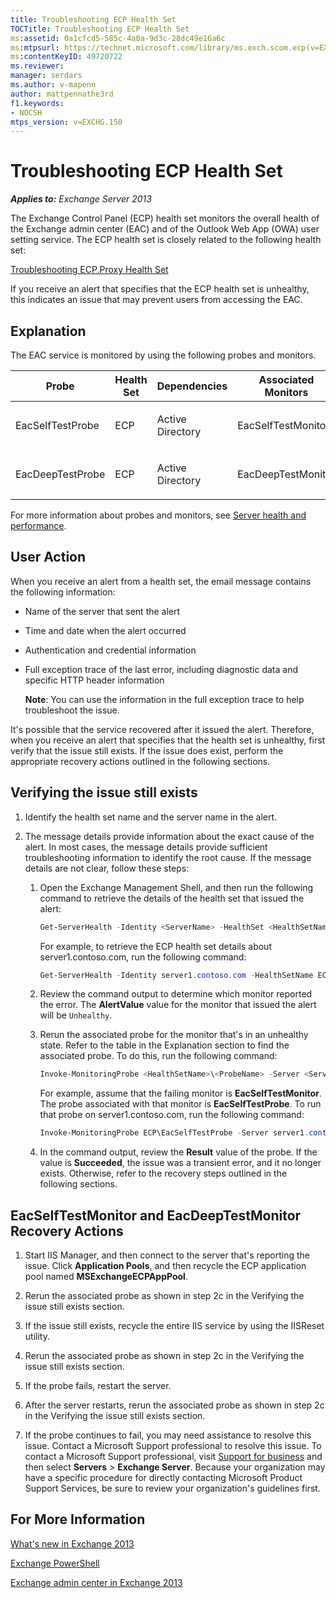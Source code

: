 ```yaml
---
title: Troubleshooting ECP Health Set
TOCTitle: Troubleshooting ECP Health Set
ms:assetid: 0a1cfcd5-585c-4a0a-9d3c-28dc49e16a6c
ms:mtpsurl: https://technet.microsoft.com/library/ms.exch.scom.ecp(v=EXCHG.150)
ms:contentKeyID: 49720722
ms.reviewer:
manager: serdars
ms.author: v-mapenn
author: mattpennathe3rd
f1.keywords:
- NOCSH
mtps_version: v=EXCHG.150
---
```


# Troubleshooting ECP Health Set

_**Applies to:** Exchange Server 2013_

The Exchange Control Panel (ECP) health set monitors the overall health of the Exchange admin center (EAC) and of the Outlook Web App (OWA) user setting service. The ECP health set is closely related to the following health set:

[Troubleshooting ECP.Proxy Health Set](troubleshooting-ecp-proxy-health-set.md)

If you receive an alert that specifies that the ECP health set is unhealthy, this indicates an issue that may prevent users from accessing the EAC.

## Explanation

The EAC service is monitored by using the following probes and monitors.

<table>
<colgroup>
<col style="width: 25%" />
<col style="width: 25%" />
<col style="width: 25%" />
<col style="width: 25%" />
</colgroup>
<thead>
<tr class="header">
<th>Probe</th>
<th>Health Set</th>
<th>Dependencies</th>
<th>Associated Monitors</th>
</tr>
</thead>
<tbody>
<tr class="odd">
<td><p>EacSelfTestProbe</p></td>
<td><p>ECP</p></td>
<td><p>Active Directory</p></td>
<td><p>EacSelfTestMonitor</p></td>
</tr>
<tr class="even">
<td><p>EacDeepTestProbe</p></td>
<td><p>ECP</p></td>
<td><p>Active Directory</p></td>
<td><p>EacDeepTestMonitor</p></td>
</tr>
</tbody>
</table>

For more information about probes and monitors, see [Server health and performance](https://technet.microsoft.com/library/jj150551\(v=exchg.150\)).

## User Action

When you receive an alert from a health set, the email message contains the following information:

- Name of the server that sent the alert

- Time and date when the alert occurred

- Authentication and credential information

- Full exception trace of the last error, including diagnostic data and specific HTTP header information

  **Note**: You can use the information in the full exception trace to help troubleshoot the issue.

It's possible that the service recovered after it issued the alert. Therefore, when you receive an alert that specifies that the health set is unhealthy, first verify that the issue still exists. If the issue does exist, perform the appropriate recovery actions outlined in the following sections.

## Verifying the issue still exists

1. Identify the health set name and the server name in the alert.

2. The message details provide information about the exact cause of the alert. In most cases, the message details provide sufficient troubleshooting information to identify the root cause. If the message details are not clear, follow these steps:

   1. Open the Exchange Management Shell, and then run the following command to retrieve the details of the health set that issued the alert:

      ```powershell
      Get-ServerHealth -Identity <ServerName> -HealthSet <HealthSetName>
      ```

      For example, to retrieve the ECP health set details about server1.contoso.com, run the following command:

      ```powershell
      Get-ServerHealth -Identity server1.contoso.com -HealthSetName ECP
      ```

   2. Review the command output to determine which monitor reported the error. The **AlertValue** value for the monitor that issued the alert will be `Unhealthy`.

   3. Rerun the associated probe for the monitor that's in an unhealthy state. Refer to the table in the Explanation section to find the associated probe. To do this, run the following command:

      ```powershell
      Invoke-MonitoringProbe <HealthSetName>\<ProbeName> -Server <ServerName> | Format-List
      ```

      For example, assume that the failing monitor is **EacSelfTestMonitor**. The probe associated with that monitor is **EacSelfTestProbe**. To run that probe on server1.contoso.com, run the following command:

      ```powershell
      Invoke-MonitoringProbe ECP\EacSelfTestProbe -Server server1.contoso.com | Format-List
      ```

   4. In the command output, review the **Result** value of the probe. If the value is **Succeeded**, the issue was a transient error, and it no longer exists. Otherwise, refer to the recovery steps outlined in the following sections.

## EacSelfTestMonitor and EacDeepTestMonitor Recovery Actions

1. Start IIS Manager, and then connect to the server that's reporting the issue. Click **Application Pools**, and then recycle the ECP application pool named **MSExchangeECPAppPool**.

2. Rerun the associated probe as shown in step 2c in the Verifying the issue still exists section.

3. If the issue still exists, recycle the entire IIS service by using the IISReset utility.

4. Rerun the associated probe as shown in step 2c in the Verifying the issue still exists section.

5. If the probe fails, restart the server.

6. After the server restarts, rerun the associated probe as shown in step 2c in the Verifying the issue still exists section.

7. If the probe continues to fail, you may need assistance to resolve this issue. Contact a Microsoft Support professional to resolve this issue. To contact a Microsoft Support professional, visit [Support for business](https://support.microsoft.com/supportforbusiness/productselection) and then select **Servers** \> **Exchange Server**. Because your organization may have a specific procedure for directly contacting Microsoft Product Support Services, be sure to review your organization's guidelines first.

## For More Information

[What's new in Exchange 2013](https://technet.microsoft.com/library/jj150540\(v=exchg.150\))

[Exchange PowerShell](https://docs.microsoft.com/powershell/exchange/)

[Exchange admin center in Exchange 2013](https://technet.microsoft.com/library/jj150562\(v=exchg.150\))
